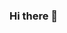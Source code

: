 ### Hi there 👋

<!--
**luizlee107/luizlee107** is a ✨ _special_ ✨ repository because its `README.md` (this file) appears on your GitHub profile.


- 🌱 I’m currently learning Django
- 📫 How to reach me: luiz014@hotmail.com

<div>
<a href="https://github.com/seu-usuário-aqui">
<img height="180em" src="https://github-readme-stats.vercel.app/api/top-langs/?username=seu-usuário-aqui&layout=compact&langs_count=7&theme=dracula"/>
<img height="180em" src="https://github-readme-stats.vercel.app/api?username=seu-usuário-aqui&show_icons=true&theme=dracula&include_all_commits=true&count_private=true"/>
</div>

